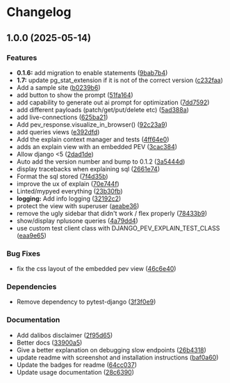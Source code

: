 # Changelog

## 1.0.0 (2025-05-14)


### Features

* **0.1.6:** add migration to enable statements ([9bab7b4](https://github.com/uptick/django-pev/commit/9bab7b4b49cf2643aa55b8f3f512287817396bc6))
* **1.7:** update pg_stat_extension if it is not of the correct version ([c232faa](https://github.com/uptick/django-pev/commit/c232faaa056c82f05bb6caddfe997805de617f0e))
* Add a sample site ([b0239b6](https://github.com/uptick/django-pev/commit/b0239b64424be394c4d682dd72656359c3a8a0fb))
* add button to show the prompt ([51fa164](https://github.com/uptick/django-pev/commit/51fa16480732c52adcdbb9c0c72b76e12801910f))
* add capability to generate out ai prompt for optimization ([7dd7592](https://github.com/uptick/django-pev/commit/7dd75928cb4188fff5bbbbb35ec59f6f896298d5))
* add different payloads (patch/get/put/delete etc) ([5ad388a](https://github.com/uptick/django-pev/commit/5ad388a07443f2c9a14cee5f1bf8a9fde66aff4b))
* add live-connections ([625ba21](https://github.com/uptick/django-pev/commit/625ba2131ae7edcedac225598e1aaa04ed4c7867))
* Add pev_response.visualize_in_browser() ([92c23a9](https://github.com/uptick/django-pev/commit/92c23a9e0e349ca56f5d7a94d2e2de498e96e41c))
* add queries views ([e392dfd](https://github.com/uptick/django-pev/commit/e392dfdd5962351908eebbda6a0b85a0b32f6071))
* Add the explain context manager and tests ([4ff64e0](https://github.com/uptick/django-pev/commit/4ff64e0b588bb83afa0b5a285cd8336d794390bc))
* adds an explain view with an embedded PEV ([3cac384](https://github.com/uptick/django-pev/commit/3cac384e700b9df3661deda47d2cdf3f8c21eb5e))
* Allow django &lt;5 ([2dad1de](https://github.com/uptick/django-pev/commit/2dad1de65fd58cced5522050239252db13c0c2fd))
* Auto add the version number and bump to 0.1.2 ([3a5444d](https://github.com/uptick/django-pev/commit/3a5444d7a92e0833b8ff504d9f065205f0122708))
* display tracebacks when explaining sql ([2661e74](https://github.com/uptick/django-pev/commit/2661e74a8ed7ec7188cc7d7ce1677e1237971787))
* Format the sql stored ([7f4d35b](https://github.com/uptick/django-pev/commit/7f4d35bf410babae10a22ae35d3f7f1fb9d15b0f))
* improve the ux of explain ([70e744f](https://github.com/uptick/django-pev/commit/70e744f043abd082344cd1c7e88c8359ea7e83c7))
* Linted/mypyed everything ([23b30fb](https://github.com/uptick/django-pev/commit/23b30fb9063d7c92d52f88ce50cad7ff8357a774))
* **logging:** Add info logging ([32192c2](https://github.com/uptick/django-pev/commit/32192c207bf2dc9b69f025a8310a331be9cdffe8))
* protect the view with superuser ([aeabe36](https://github.com/uptick/django-pev/commit/aeabe363caf3a2f65c9e670bb4d35cdc3ec75502))
* remove the ugly sidebar that didn't work / flex properly ([78433b9](https://github.com/uptick/django-pev/commit/78433b9b69c213ab6b9d95c6caec1e56d80dbd5a))
* show/display nplusone queries ([4a79dd4](https://github.com/uptick/django-pev/commit/4a79dd490f8624960d2a79d795c7ed431999955a))
* use custom test client class with DJANGO_PEV_EXPLAIN_TEST_CLASS ([eaa9e65](https://github.com/uptick/django-pev/commit/eaa9e65f667f14cb5ac821a7fb2ef2edbc50c3ac))


### Bug Fixes

* fix the css layout of the embedded pev view ([46c6e40](https://github.com/uptick/django-pev/commit/46c6e40acbdbc00a9867c4fbda86f49cb89c93c8))


### Dependencies

* Remove dependency to pytest-django ([3f3f0e9](https://github.com/uptick/django-pev/commit/3f3f0e96ac61ee2eb343e1c07272f5de1f3e4784))


### Documentation

* Add dalibos disclaimer ([2f95d65](https://github.com/uptick/django-pev/commit/2f95d657776b31b27e145a8a6eb29ed80aa69ffb))
* Better docs ([33900a5](https://github.com/uptick/django-pev/commit/33900a5bde802fbdff7dd125860f1f148e387dbf))
* Give a better explanation on debugging slow endpoints ([26b4318](https://github.com/uptick/django-pev/commit/26b4318e47acdea21190bd6ec3a94d3a4b98425e))
* update readme with screenshot and installation instructions ([baf0a60](https://github.com/uptick/django-pev/commit/baf0a609cf31bd3694e359219225f4939ee54e97))
* Update the badges for readme ([64cc037](https://github.com/uptick/django-pev/commit/64cc037aab2f84d61575f4975becf906fe390de2))
* Update usage documentation ([28c6390](https://github.com/uptick/django-pev/commit/28c639020ed88128936f0591ba5a9f56c922eeeb))

